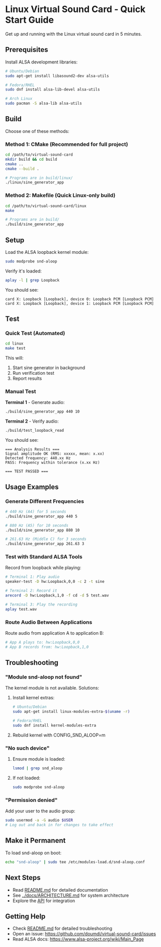 # Linux Virtual Sound Card - Quick Start Guide

Get up and running with the Linux virtual sound card in 5 minutes.

## Prerequisites

Install ALSA development libraries:

```bash
# Ubuntu/Debian
sudo apt-get install libasound2-dev alsa-utils

# Fedora/RHEL
sudo dnf install alsa-lib-devel alsa-utils

# Arch Linux
sudo pacman -S alsa-lib alsa-utils
```

## Build

Choose one of these methods:

### Method 1: CMake (Recommended for full project)

```bash
cd /path/to/virtual-sound-card
mkdir build && cd build
cmake ..
cmake --build .

# Programs are in build/linux/
./linux/sine_generator_app
```

### Method 2: Makefile (Quick Linux-only build)

```bash
cd /path/to/virtual-sound-card/linux
make

# Programs are in build/
./build/sine_generator_app
```

## Setup

Load the ALSA loopback kernel module:

```bash
sudo modprobe snd-aloop
```

Verify it's loaded:

```bash
aplay -l | grep Loopback
```

You should see:
```
card X: Loopback [Loopback], device 0: Loopback PCM [Loopback PCM]
card X: Loopback [Loopback], device 1: Loopback PCM [Loopback PCM]
```

## Test

### Quick Test (Automated)

```bash
cd linux
make test
```

This will:
1. Start sine generator in background
2. Run verification test
3. Report results

### Manual Test

**Terminal 1** - Generate audio:
```bash
./build/sine_generator_app 440 10
```

**Terminal 2** - Verify audio:
```bash
./build/test_loopback_read
```

You should see:
```
=== Analysis Results ===
Signal amplitude OK (RMS: xxxxx, mean: x.xx)
Detected frequency: 440.xx Hz
PASS: Frequency within tolerance (x.xx Hz)

=== TEST PASSED ===
```

## Usage Examples

### Generate Different Frequencies

```bash
# 440 Hz (A4) for 5 seconds
./build/sine_generator_app 440 5

# 880 Hz (A5) for 10 seconds
./build/sine_generator_app 880 10

# 261.63 Hz (Middle C) for 3 seconds
./build/sine_generator_app 261.63 3
```

### Test with Standard ALSA Tools

Record from loopback while playing:
```bash
# Terminal 1: Play audio
speaker-test -D hw:Loopback,0,0 -c 2 -t sine

# Terminal 2: Record it
arecord -D hw:Loopback,1,0 -f cd -d 5 test.wav

# Terminal 3: Play the recording
aplay test.wav
```

### Route Audio Between Applications

Route audio from application A to application B:
```bash
# App A plays to: hw:Loopback,0,0
# App B records from: hw:Loopback,1,0
```

## Troubleshooting

### "Module snd-aloop not found"

The kernel module is not available. Solutions:

1. Install kernel extras:
   ```bash
   # Ubuntu/Debian
   sudo apt-get install linux-modules-extra-$(uname -r)
   
   # Fedora/RHEL
   sudo dnf install kernel-modules-extra
   ```

2. Rebuild kernel with CONFIG_SND_ALOOP=m

### "No such device"

1. Ensure module is loaded:
   ```bash
   lsmod | grep snd_aloop
   ```

2. If not loaded:
   ```bash
   sudo modprobe snd-aloop
   ```

### "Permission denied"

Add your user to the audio group:
```bash
sudo usermod -a -G audio $USER
# Log out and back in for changes to take effect
```

## Make it Permanent

To load snd-aloop on boot:

```bash
echo "snd-aloop" | sudo tee /etc/modules-load.d/snd-aloop.conf
```

## Next Steps

- Read [README.md](README.md) for detailed documentation
- See [../docs/ARCHITECTURE.md](../docs/ARCHITECTURE.md) for system architecture
- Explore the [API](../common/vcard.h) for integration

## Getting Help

- Check [README.md](README.md) for detailed troubleshooting
- Open an issue: https://github.com/doumdi/virtual-sound-card/issues
- Read ALSA docs: https://www.alsa-project.org/wiki/Main_Page
